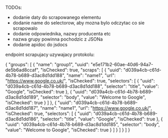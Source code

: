 TODOs:

- dodanie daty do scrapowanego elementu
- dodanie name do selectorow, aby mozna bylo odczytac co sie scrapowalo
- dodanie odpowiednika, nazwy producenta etc
- nazwa grupy powinna pochodzic z JSONa
- dodanie apidoc do jsdocs

endpoint scrapujacy uzywajacy protokolu:

{
  "groups": [
    {
      "name": "group1",
      "uuid": "e5e171b2-60ae-40d6-94a7-de5b6ad8ccaf",
      "isChecked": true,
      "scraps": [
        {
          "uuid": "d039a4cb-c61d-4b78-b689-d3ac8d1dd188",
          "name": "name1",
          "url": "https://www.google.co.uk/",
          "isChecked": true,
          "selectors": [
            {
              "uuid": "d039a4cb-c61d-4b78-b689-d3ac8d1dd188",
              "selector": "title",
              "value": "Google",
              "isChecked": true
            },
            {
              "uuid": "d039a4cb-c61d-4b78-b689-d3ac8d1dd189",
              "selector": "body",
              "value": "Welcome to Google",
              "isChecked": true
            }
          ]
        },
        {
          "uuid": "d039a4cb-c61d-4b78-b689-d3ac8d1dd187",
          "name": "name1",
          "url": "https://www.google.co.uk/",
          "isChecked": true,
          "selectors": [
            {
              "uuid": "d039a4cb-c61d-4b78-b689-d3ac8d1dd186",
              "selector": "title",
              "value": "Google",
              "isChecked": true
            },
            {
              "uuid": "d039a4cb-c61d-4b78-b689-d3ac8d1dd185",
              "selector": "body",
              "value": "Welcome to Google",
              "isChecked": true
            }
          ]
        }
      ]
    }
  ]
}